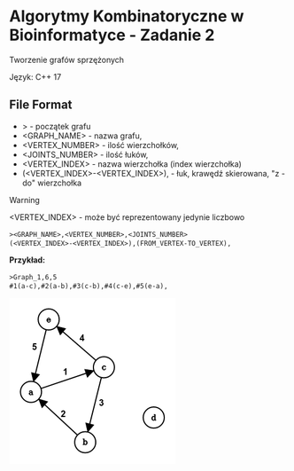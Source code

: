 # Algorytmy Kombinatoryczne w Bioinformatyce - Zadanie 2
Tworzenie grafów sprzężonych

Język: C++ 17

## File Format

- \> - początek grafu
- <GRAPH_NAME> - nazwa grafu,
- <VERTEX_NUMBER> - ilość wierzchołków,
- <JOINTS_NUMBER> - ilość łuków,
- <VERTEX_INDEX> - nazwa wierzchołka (index wierzchołka)
- (<VERTEX_INDEX>-<VERTEX_INDEX>), - łuk, krawędź skierowana, "z - do" wierzchołka

> [!WARNING]  
> <VERTEX_INDEX> - może być reprezentowany jedynie liczbowo

```
><GRAPH_NAME>,<VERTEX_NUMBER>,<JOINTS_NUMBER>
(<VERTEX_INDEX>-<VERTEX_INDEX>),(FROM_VERTEX-TO_VERTEX),
```

**Przykład:**

```
>Graph_1,6,5
#1(a-c),#2(a-b),#3(c-b),#4(c-e),#5(e-a),
```

![](https://github.com/MihaKon/AKwB_Project2/blob/main/photos/graphVisualiztaion.png?raw=true)
